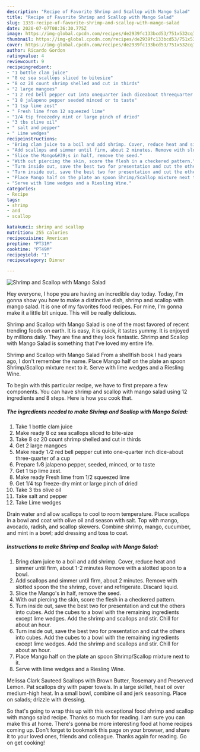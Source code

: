```yaml
---
description: "Recipe of Favorite Shrimp and Scallop with Mango Salad"
title: "Recipe of Favorite Shrimp and Scallop with Mango Salad"
slug: 1339-recipe-of-favorite-shrimp-and-scallop-with-mango-salad
date: 2020-07-07T08:36:30.775Z
image: https://img-global.cpcdn.com/recipes/de2939fc133bcd53/751x532cq70/shrimp-and-scallop-with-mango-salad-recipe-main-photo.jpg
thumbnail: https://img-global.cpcdn.com/recipes/de2939fc133bcd53/751x532cq70/shrimp-and-scallop-with-mango-salad-recipe-main-photo.jpg
cover: https://img-global.cpcdn.com/recipes/de2939fc133bcd53/751x532cq70/shrimp-and-scallop-with-mango-salad-recipe-main-photo.jpg
author: Ricardo Gordon
ratingvalue: 4
reviewcount: 9
recipeingredient:
- "1 bottle clam juice"
- "8 oz sea scallops sliced to bitesize"
- "8 oz 20 count shrimp shelled and cut in thirds"
- "2 large mangoes"
- "1 2 red bell pepper cut into onequarter inch diceabout threequarter of a cup"
- "1 8 jalapeno pepper seeded minced or to taste"
- "1 tsp lime zest"
- " Fresh lime from 12 squeezed lime"
- "1/4 tsp freezedry mint or large pinch of dried"
- "3 tbs olive oil"
- " salt and pepper"
- " Lime wedges"
recipeinstructions:
- "Bring clam juice to a boil and add shrimp. Cover, reduce heat and simmer until firm, about 1-2 minutes Remove with a slotted spoon to a bowl."
- "Add scallops and simmer until firm, about 2 minutes. Remove with slotted spoon the the shrimp, cover and refrigerate. Discard liquid."
- "Slice the Mango&#39;s in half, remove the seed."
- "With out piercing the skin, score the flesh in a checkered pattern."
- "Turn inside out, save the best two for presentation and cut the others into cubes. Add the cubes to a bowl with the remaining ingredients except lime wedges. Add the shrimp and scallops and stir. Chill for about an hour."
- "Turn inside out, save the best two for presentation and cut the others into cubes. Add the cubes to a bowl with the remaining ingredients except lime wedges. Add the shrimp and scallops and stir. Chill for about an hour."
- "Place Mango half on the plate an spoon Shrimp/Scallop mixture next to it."
- "Serve with lime wedges and a Riesling Wine."
categories:
- Recipe
tags:
- shrimp
- and
- scallop

katakunci: shrimp and scallop 
nutrition: 255 calories
recipecuisine: American
preptime: "PT31M"
cooktime: "PT49M"
recipeyield: "1"
recipecategory: Dinner

---
```



![Shrimp and Scallop with Mango Salad](https://img-global.cpcdn.com/recipes/de2939fc133bcd53/751x532cq70/shrimp-and-scallop-with-mango-salad-recipe-main-photo.jpg)

Hey everyone, I hope you are having an incredible day today. Today, I'm gonna show you how to make a distinctive dish, shrimp and scallop with mango salad. It is one of my favorites food recipes. For mine, I'm gonna make it a little bit unique. This will be really delicious.

Shrimp and Scallop with Mango Salad is one of the most favored of recent trending foods on earth. It is easy, it is quick, it tastes yummy. It is enjoyed by millions daily. They are fine and they look fantastic. Shrimp and Scallop with Mango Salad is something that I've loved my entire life.

Shrimp and Scallop with Mango Salad From a shellfish book I had years ago, I don&#39;t remember the name. Place Mango half on the plate an spoon Shrimp/Scallop mixture next to it. Serve with lime wedges and a Riesling Wine.


To begin with this particular recipe, we have to first prepare a few components. You can have shrimp and scallop with mango salad using 12 ingredients and 8 steps. Here is how you cook that.

<!--inarticleads1-->

##### The ingredients needed to make Shrimp and Scallop with Mango Salad:

1. Take 1 bottle clam juice
1. Make ready 8 oz sea scallops sliced to bite-size
1. Take 8 oz 20 count shrimp shelled and cut in thirds
1. Get 2 large mangoes
1. Make ready 1 ⁄2 red bell pepper cut into one-quarter inch dice-about three-quarter of a cup
1. Prepare 1 ⁄8 jalapeno pepper, seeded, minced, or to taste
1. Get 1 tsp lime zest.
1. Make ready  Fresh lime from 1/2 squeezed lime
1. Get 1/4 tsp freeze-dry mint or large pinch of dried
1. Take 3 tbs olive oil
1. Take  salt and pepper
1. Take  Lime wedges


Drain water and allow scallops to cool to room temperature. Place scallops in a bowl and coat with olive oil and season with salt. Top with mango, avocado, radish, and scallop skewers. Combine shrimp, mango, cucumber, and mint in a bowl; add dressing and toss to coat. 

<!--inarticleads2-->

##### Instructions to make Shrimp and Scallop with Mango Salad:

1. Bring clam juice to a boil and add shrimp. Cover, reduce heat and simmer until firm, about 1-2 minutes Remove with a slotted spoon to a bowl.
1. Add scallops and simmer until firm, about 2 minutes. Remove with slotted spoon the the shrimp, cover and refrigerate. Discard liquid.
1. Slice the Mango&#39;s in half, remove the seed.
1. With out piercing the skin, score the flesh in a checkered pattern.
1. Turn inside out, save the best two for presentation and cut the others into cubes. Add the cubes to a bowl with the remaining ingredients except lime wedges. Add the shrimp and scallops and stir. Chill for about an hour.
1. Turn inside out, save the best two for presentation and cut the others into cubes. Add the cubes to a bowl with the remaining ingredients except lime wedges. Add the shrimp and scallops and stir. Chill for about an hour.
1. Place Mango half on the plate an spoon Shrimp/Scallop mixture next to it.
1. Serve with lime wedges and a Riesling Wine.


Melissa Clark Sauteed Scallops with Brown Butter, Rosemary and Preserved Lemon. Pat scallops dry with paper towels. In a large skillet, heat oil over medium-high heat. In a small bowl, combine oil and jerk seasoning. Place on salads; drizzle with dressing. 

So that's going to wrap this up with this exceptional food shrimp and scallop with mango salad recipe. Thanks so much for reading. I am sure you can make this at home. There's gonna be more interesting food at home recipes coming up. Don't forget to bookmark this page on your browser, and share it to your loved ones, friends and colleague. Thanks again for reading. Go on get cooking!
